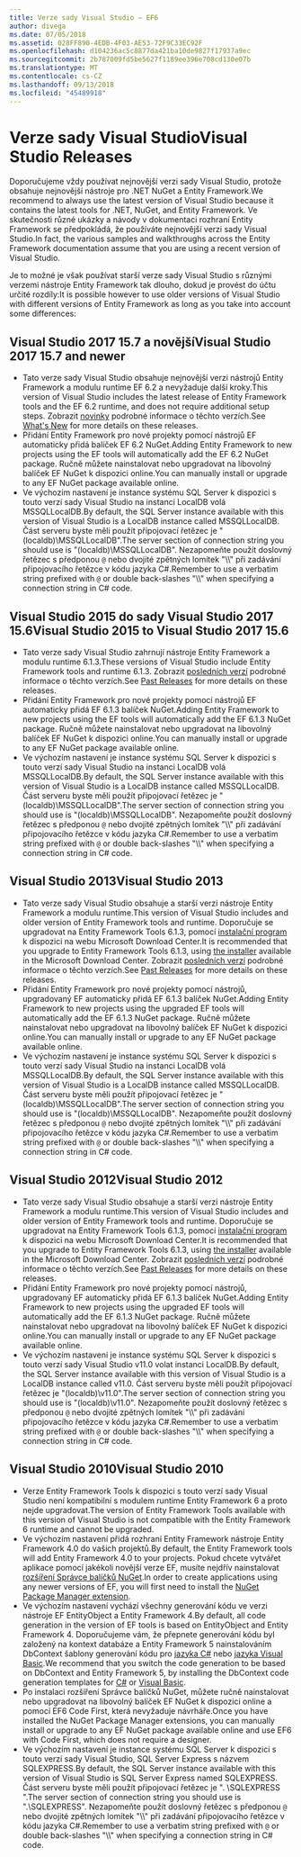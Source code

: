 ```yaml
---
title: Verze sady Visual Studio – EF6
author: divega
ms.date: 07/05/2018
ms.assetid: 028FF890-4EDB-4F03-AE53-72F9C33EC92F
ms.openlocfilehash: d104236ac5c8877da421ba10de9827f17937a9ec
ms.sourcegitcommit: 2b787009fd5be5627f1189ee396e708cd130e07b
ms.translationtype: MT
ms.contentlocale: cs-CZ
ms.lasthandoff: 09/13/2018
ms.locfileid: "45489918"
---
```

# <a name="visual-studio-releases"></a><span data-ttu-id="6386c-102">Verze sady Visual Studio</span><span class="sxs-lookup"><span data-stu-id="6386c-102">Visual Studio Releases</span></span>

<span data-ttu-id="6386c-103">Doporučujeme vždy používat nejnovější verzi sady Visual Studio, protože obsahuje nejnovější nástroje pro .NET NuGet a Entity Framework.</span><span class="sxs-lookup"><span data-stu-id="6386c-103">We recommend to always use the latest version of Visual Studio because it contains the latest tools for .NET, NuGet, and Entity Framework.</span></span>
<span data-ttu-id="6386c-104">Ve skutečnosti různé ukázky a návody v dokumentaci rozhraní Entity Framework se předpokládá, že používáte nejnovější verzi sady Visual Studio.</span><span class="sxs-lookup"><span data-stu-id="6386c-104">In fact, the various samples and walkthroughs across the Entity Framework documentation assume that you are using a recent version of Visual Studio.</span></span>

<span data-ttu-id="6386c-105">Je to možné je však používat starší verze sady Visual Studio s různými verzemi nástroje Entity Framework tak dlouho, dokud je provést do účtu určité rozdíly:</span><span class="sxs-lookup"><span data-stu-id="6386c-105">It is possible however to use older versions of Visual Studio with different versions of Entity Framework as long as you take into account some differences:</span></span>

## <a name="visual-studio-2017-157-and-newer"></a><span data-ttu-id="6386c-106">Visual Studio 2017 15.7 a novější</span><span class="sxs-lookup"><span data-stu-id="6386c-106">Visual Studio 2017 15.7 and newer</span></span>

- <span data-ttu-id="6386c-107">Tato verze sady Visual Studio obsahuje nejnovější verzi nástrojů Entity Framework a modulu runtime EF 6.2 a nevyžaduje další kroky.</span><span class="sxs-lookup"><span data-stu-id="6386c-107">This version of Visual Studio includes the latest release of Entity Framework tools and the EF 6.2 runtime, and does not require additional setup steps.</span></span>
<span data-ttu-id="6386c-108">Zobrazit [novinky](~/ef6/what-is-new/index.md) podrobné informace o těchto verzích.</span><span class="sxs-lookup"><span data-stu-id="6386c-108">See [What's New](~/ef6/what-is-new/index.md) for more details on these releases.</span></span>
- <span data-ttu-id="6386c-109">Přidání Entity Framework pro nové projekty pomocí nástrojů EF automaticky přidá balíček EF 6.2 NuGet.</span><span class="sxs-lookup"><span data-stu-id="6386c-109">Adding Entity Framework to new projects using the EF tools will automatically add the EF 6.2 NuGet package.</span></span>
<span data-ttu-id="6386c-110">Ručně můžete nainstalovat nebo upgradovat na libovolný balíček EF NuGet k dispozici online.</span><span class="sxs-lookup"><span data-stu-id="6386c-110">You can manually install or upgrade to any EF NuGet package available online.</span></span>
- <span data-ttu-id="6386c-111">Ve výchozím nastavení je instance systému SQL Server k dispozici s touto verzí sady Visual Studio na instanci LocalDB volá MSSQLLocalDB.</span><span class="sxs-lookup"><span data-stu-id="6386c-111">By default, the SQL Server instance available with this version of Visual Studio is a LocalDB instance called MSSQLLocalDB.</span></span>
<span data-ttu-id="6386c-112">Část serveru byste měli použít připojovací řetězec je "(localdb)\\MSSQLLocalDB".</span><span class="sxs-lookup"><span data-stu-id="6386c-112">The server section of connection string you should use is "(localdb)\\MSSQLLocalDB".</span></span>
<span data-ttu-id="6386c-113">Nezapomeňte použít doslovný řetězec s předponou `@` nebo dvojité zpětných lomítek "\\\\" při zadávání připojovacího řetězce v kódu jazyka C#.</span><span class="sxs-lookup"><span data-stu-id="6386c-113">Remember to use a verbatim string prefixed with `@` or double back-slashes "\\\\" when specifying a connection string in C# code.</span></span>  


## <a name="visual-studio-2015-to-visual-studio-2017-156"></a><span data-ttu-id="6386c-114">Visual Studio 2015 do sady Visual Studio 2017 15.6</span><span class="sxs-lookup"><span data-stu-id="6386c-114">Visual Studio 2015 to Visual Studio 2017 15.6</span></span>

- <span data-ttu-id="6386c-115">Tato verze sady Visual Studio zahrnují nástroje Entity Framework a modulu runtime 6.1.3.</span><span class="sxs-lookup"><span data-stu-id="6386c-115">These versions of Visual Studio include Entity Framework tools and runtime 6.1.3.</span></span>
<span data-ttu-id="6386c-116">Zobrazit [posledních verzí](~/ef6/what-is-new/past-releases.md#ef-613) podrobné informace o těchto verzích.</span><span class="sxs-lookup"><span data-stu-id="6386c-116">See [Past Releases](~/ef6/what-is-new/past-releases.md#ef-613) for more details on these releases.</span></span>
- <span data-ttu-id="6386c-117">Přidání Entity Framework pro nové projekty pomocí nástrojů EF automaticky přidá EF 6.1.3 balíček NuGet.</span><span class="sxs-lookup"><span data-stu-id="6386c-117">Adding Entity Framework to new projects using the EF tools will automatically add the EF 6.1.3 NuGet package.</span></span>
<span data-ttu-id="6386c-118">Ručně můžete nainstalovat nebo upgradovat na libovolný balíček EF NuGet k dispozici online.</span><span class="sxs-lookup"><span data-stu-id="6386c-118">You can manually install or upgrade to any EF NuGet package available online.</span></span>
- <span data-ttu-id="6386c-119">Ve výchozím nastavení je instance systému SQL Server k dispozici s touto verzí sady Visual Studio na instanci LocalDB volá MSSQLLocalDB.</span><span class="sxs-lookup"><span data-stu-id="6386c-119">By default, the SQL Server instance available with this version of Visual Studio is a LocalDB instance called MSSQLLocalDB.</span></span>
<span data-ttu-id="6386c-120">Část serveru byste měli použít připojovací řetězec je "(localdb)\\MSSQLLocalDB".</span><span class="sxs-lookup"><span data-stu-id="6386c-120">The server section of connection string you should use is "(localdb)\\MSSQLLocalDB".</span></span>
<span data-ttu-id="6386c-121">Nezapomeňte použít doslovný řetězec s předponou `@` nebo dvojité zpětných lomítek "\\\\" při zadávání připojovacího řetězce v kódu jazyka C#.</span><span class="sxs-lookup"><span data-stu-id="6386c-121">Remember to use a verbatim string prefixed with `@` or double back-slashes "\\\\" when specifying a connection string in C# code.</span></span>  


## <a name="visual-studio-2013"></a><span data-ttu-id="6386c-122">Visual Studio 2013</span><span class="sxs-lookup"><span data-stu-id="6386c-122">Visual Studio 2013</span></span>
- <span data-ttu-id="6386c-123">Tato verze sady Visual Studio obsahuje a starší verzi nástroje Entity Framework a modulu runtime.</span><span class="sxs-lookup"><span data-stu-id="6386c-123">This version of Visual Studio includes and older version of Entity Framework tools and runtime.</span></span>
<span data-ttu-id="6386c-124">Doporučuje se upgradovat na Entity Framework Tools 6.1.3, pomocí [instalační program](https://www.microsoft.com/en-us/download/details.aspx?id=40762) k dispozici na webu Microsoft Download Center.</span><span class="sxs-lookup"><span data-stu-id="6386c-124">It is recommended that you upgrade to Entity Framework Tools 6.1.3, using [the installer](https://www.microsoft.com/en-us/download/details.aspx?id=40762) available in the Microsoft Download Center.</span></span>
<span data-ttu-id="6386c-125">Zobrazit [posledních verzí](~/ef6/what-is-new/past-releases.md#ef-613) podrobné informace o těchto verzích.</span><span class="sxs-lookup"><span data-stu-id="6386c-125">See [Past Releases](~/ef6/what-is-new/past-releases.md#ef-613) for more details on these releases.</span></span>
- <span data-ttu-id="6386c-126">Přidání Entity Framework pro nové projekty pomocí nástrojů, upgradovaný EF automaticky přidá EF 6.1.3 balíček NuGet.</span><span class="sxs-lookup"><span data-stu-id="6386c-126">Adding Entity Framework to new projects using the upgraded EF tools will automatically add the EF 6.1.3 NuGet package.</span></span>
<span data-ttu-id="6386c-127">Ručně můžete nainstalovat nebo upgradovat na libovolný balíček EF NuGet k dispozici online.</span><span class="sxs-lookup"><span data-stu-id="6386c-127">You can manually install or upgrade to any EF NuGet package available online.</span></span>
- <span data-ttu-id="6386c-128">Ve výchozím nastavení je instance systému SQL Server k dispozici s touto verzí sady Visual Studio na instanci LocalDB volá MSSQLLocalDB.</span><span class="sxs-lookup"><span data-stu-id="6386c-128">By default, the SQL Server instance available with this version of Visual Studio is a LocalDB instance called MSSQLLocalDB.</span></span>
<span data-ttu-id="6386c-129">Část serveru byste měli použít připojovací řetězec je "(localdb)\\MSSQLLocalDB".</span><span class="sxs-lookup"><span data-stu-id="6386c-129">The server section of connection string you should use is "(localdb)\\MSSQLLocalDB".</span></span>
<span data-ttu-id="6386c-130">Nezapomeňte použít doslovný řetězec s předponou `@` nebo dvojité zpětných lomítek "\\\\" při zadávání připojovacího řetězce v kódu jazyka C#.</span><span class="sxs-lookup"><span data-stu-id="6386c-130">Remember to use a verbatim string prefixed with `@` or double back-slashes "\\\\" when specifying a connection string in C# code.</span></span>  

## <a name="visual-studio-2012"></a><span data-ttu-id="6386c-131">Visual Studio 2012</span><span class="sxs-lookup"><span data-stu-id="6386c-131">Visual Studio 2012</span></span>

- <span data-ttu-id="6386c-132">Tato verze sady Visual Studio obsahuje a starší verzi nástroje Entity Framework a modulu runtime.</span><span class="sxs-lookup"><span data-stu-id="6386c-132">This version of Visual Studio includes and older version of Entity Framework tools and runtime.</span></span>
<span data-ttu-id="6386c-133">Doporučuje se upgradovat na Entity Framework Tools 6.1.3, pomocí [instalační program](https://www.microsoft.com/en-us/download/details.aspx?id=40762) k dispozici na webu Microsoft Download Center.</span><span class="sxs-lookup"><span data-stu-id="6386c-133">It is recommended that you upgrade to Entity Framework Tools 6.1.3, using [the installer](https://www.microsoft.com/en-us/download/details.aspx?id=40762) available in the Microsoft Download Center.</span></span>
<span data-ttu-id="6386c-134">Zobrazit [posledních verzí](~/ef6/what-is-new/past-releases.md#ef-613) podrobné informace o těchto verzích.</span><span class="sxs-lookup"><span data-stu-id="6386c-134">See [Past Releases](~/ef6/what-is-new/past-releases.md#ef-613) for more details on these releases.</span></span>
- <span data-ttu-id="6386c-135">Přidání Entity Framework pro nové projekty pomocí nástrojů, upgradovaný EF automaticky přidá EF 6.1.3 balíček NuGet.</span><span class="sxs-lookup"><span data-stu-id="6386c-135">Adding Entity Framework to new projects using the upgraded EF tools will automatically add the EF 6.1.3 NuGet package.</span></span>
<span data-ttu-id="6386c-136">Ručně můžete nainstalovat nebo upgradovat na libovolný balíček EF NuGet k dispozici online.</span><span class="sxs-lookup"><span data-stu-id="6386c-136">You can manually install or upgrade to any EF NuGet package available online.</span></span>
- <span data-ttu-id="6386c-137">Ve výchozím nastavení je instance systému SQL Server k dispozici s touto verzí sady Visual Studio v11.0 volat instanci LocalDB.</span><span class="sxs-lookup"><span data-stu-id="6386c-137">By default, the SQL Server instance available with this version of Visual Studio is a LocalDB instance called v11.0.</span></span>
<span data-ttu-id="6386c-138">Část serveru byste měli použít připojovací řetězec je "(localdb)\\v11.0".</span><span class="sxs-lookup"><span data-stu-id="6386c-138">The server section of connection string you should use is "(localdb)\\v11.0".</span></span>
<span data-ttu-id="6386c-139">Nezapomeňte použít doslovný řetězec s předponou `@` nebo dvojité zpětných lomítek "\\\\" při zadávání připojovacího řetězce v kódu jazyka C#.</span><span class="sxs-lookup"><span data-stu-id="6386c-139">Remember to use a verbatim string prefixed with `@` or double back-slashes "\\\\" when specifying a connection string in C# code.</span></span>  

## <a name="visual-studio-2010"></a><span data-ttu-id="6386c-140">Visual Studio 2010</span><span class="sxs-lookup"><span data-stu-id="6386c-140">Visual Studio 2010</span></span>

- <span data-ttu-id="6386c-141">Verze Entity Framework Tools k dispozici s touto verzí sady Visual Studio není kompatibilní s modulem runtime Entity Framework 6 a proto nejde upgradovat.</span><span class="sxs-lookup"><span data-stu-id="6386c-141">The version of Entity Framework Tools available with this version of Visual Studio is not compatible with the Entity Framework 6 runtime and cannot be upgraded.</span></span>
- <span data-ttu-id="6386c-142">Ve výchozím nastavení přidá rozhraní Entity Framework nástroje Entity Framework 4.0 do vašich projektů.</span><span class="sxs-lookup"><span data-stu-id="6386c-142">By default, the Entity Framework tools will add Entity Framework 4.0 to your projects.</span></span>
<span data-ttu-id="6386c-143">Pokud chcete vytvářet aplikace pomocí jakékoli novější verze EF, musíte nejdřív nainstalovat [rozšíření Správce balíčků NuGet](https://marketplace.visualstudio.com/items?itemName=NuGetTeam.NuGetPackageManager).</span><span class="sxs-lookup"><span data-stu-id="6386c-143">In order to create applications using any newer versions of EF, you will first need to install the [NuGet Package Manager extension](https://marketplace.visualstudio.com/items?itemName=NuGetTeam.NuGetPackageManager).</span></span>
- <span data-ttu-id="6386c-144">Ve výchozím nastavení vychází všechny generování kódu ve verzi nástroje EF EntityObject a Entity Framework 4.</span><span class="sxs-lookup"><span data-stu-id="6386c-144">By default, all code generation in the version of EF tools is based on EntityObject and Entity Framework 4.</span></span>
<span data-ttu-id="6386c-145">Doporučujeme vám, že přepnete generování kódu byl založený na kontext databáze a Entity Framework 5 nainstalováním DbContext šablony generování kódu pro [jazyka C#](https://marketplace.visualstudio.com/items?itemName=EntityFrameworkTeam.EF5xDbContextGeneratorforC) nebo [jazyka Visual Basic](https://marketplace.visualstudio.com/items?itemName=EntityFrameworkTeam.EF5xDbContextGeneratorforVBNET).</span><span class="sxs-lookup"><span data-stu-id="6386c-145">We recommend that you switch the code generation to be based on DbContext and Entity Framework 5, by installing the DbContext code generation templates for [C#](https://marketplace.visualstudio.com/items?itemName=EntityFrameworkTeam.EF5xDbContextGeneratorforC) or [Visual Basic](https://marketplace.visualstudio.com/items?itemName=EntityFrameworkTeam.EF5xDbContextGeneratorforVBNET).</span></span>
- <span data-ttu-id="6386c-146">Po instalaci rozšíření Správce balíčků NuGet, můžete ručně nainstalovat nebo upgradovat na libovolný balíček EF NuGet k dispozici online a pomocí EF6 Code First, která nevyžaduje návrháře.</span><span class="sxs-lookup"><span data-stu-id="6386c-146">Once you have installed the NuGet Package Manager extensions, you can manually install or upgrade to any EF NuGet package available online and use EF6 with Code First, which does not require a designer.</span></span>
- <span data-ttu-id="6386c-147">Ve výchozím nastavení je instance systému SQL Server k dispozici s touto verzí sady Visual Studio, SQL Server Express s názvem SQLEXPRESS.</span><span class="sxs-lookup"><span data-stu-id="6386c-147">By default, the SQL Server instance available with this version of Visual Studio is SQL Server Express named SQLEXPRESS.</span></span>
<span data-ttu-id="6386c-148">Část serveru byste měli použít připojovací řetězec je ". \\SQLEXPRESS ".</span><span class="sxs-lookup"><span data-stu-id="6386c-148">The server section of connection string you should use is ".\\SQLEXPRESS".</span></span>
<span data-ttu-id="6386c-149">Nezapomeňte použít doslovný řetězec s předponou `@` nebo dvojité zpětných lomítek "\\\\" při zadávání připojovacího řetězce v kódu jazyka C#.</span><span class="sxs-lookup"><span data-stu-id="6386c-149">Remember to use a verbatim string prefixed with `@` or double back-slashes "\\\\" when specifying a connection string in C# code.</span></span>
